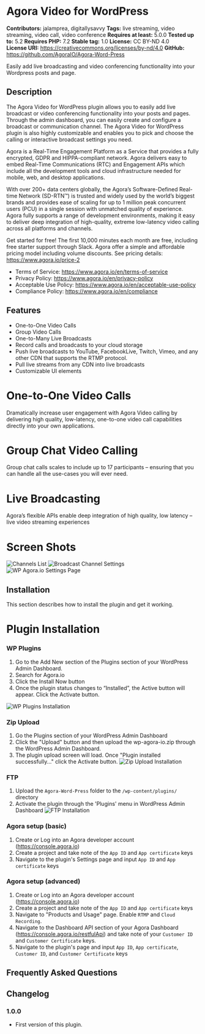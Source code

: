 # Agora Video for WordPress #
**Contributors:** jalamprea, digitallysavvy
**Tags:** live streaming, video streaming, video call, video conference
**Requires at least:** 5.0.0
**Tested up to:** 5.2
**Requires PHP:** 7.2
**Stable tag:** 1.0
**License:** CC BY-ND 4.0  
**License URI:** https://creativecommons.org/licenses/by-nd/4.0
**GitHub:** https://github.com/AgoraIO/Agora-Word-Press

Easily add live broadcasting and video conferencing functionality into your Wordpress posts and page.

## Description ##
The Agora Video for WordPress plugin allows you to easily add live broadcast or video conferencing functionality into your posts and pages. Through the admin dashboard, you can easily create and configure a broadcast or communication channel. The Agora Video for WordPress plugin is also highly customizable and enables  you to  pick and choose the calling or interactive broadcast settings you need.

Agora is a Real-Time Engagement Platform as a Service that provides a fully encrypted, GDPR and HIPPA-compliant network. Agora delivers easy to embed Real-Time Communications (RTC) and Engagement APIs which include all the development tools and cloud infrastructure needed for mobile, web, and desktop applications.

With over 200+ data centers globally, the Agora’s Software-Defined Real-time Network (SD-RTN™) is trusted and  widely used by the world’s biggest brands and provides ease of scaling for up to 1 million peak concurrent users (PCU) in a single session with unmatched quality of experience.  
Agora  fully supports a range of development environments, making it easy to deliver deep integration of high-quality, extreme low-latency video calling across all platforms and channels.

Get started for free! The first 10,000 minutes each month are free, including free starter support through Slack. Agora offer a simple and affordable pricing model including volume discounts. See pricing details: https://www.agora.io/price-2

- Terms of Service: https://www.agora.io/en/terms-of-service
- Privacy Policy: https://www.agora.io/en/privacy-policy
- Acceptable Use Policy: https://www.agora.io/en/acceptable-use-policy
- Compliance Policy: https://www.agora.io/en/compliance

## Features ##
-  One-to-One Video Calls
-  Group Video Calls
-  One-to-Many Live Broadcasts
-  Record calls and broadcasts to your cloud storage
-  Push live broadcasts to YouTube, FacebookLive, Twitch, Vimeo, and any other CDN that supports the RTMP protocol.
-  Pull live streams from any CDN into live broadcasts
-  Customizable UI elements

# One-to-One Video Calls
Dramatically increase user engagement with Agora Video calling by delivering high quality, low-latency, one-to-one video call capabilities directly into your own applications. 

# Group Chat Video Calling
Group chat calls scales to include up to 17 participants – ensuring that you can handle all the use-cases you will ever need.

# Live Broadcasting
Agora’s flexible APIs enable deep integration of high quality, low latency – live video streaming experiences

# Screen Shots
![Channels List](/assets/screenshot-1.png?raw=true "Channels List")
![Broadcast Channel Settings](/assets/screenshot-2.png?raw=true "Broadcast Channel Settings")
![WP Agora.io Settings Page](/assets/screenshot-3.png?raw=true "WP Agora.io Settings Page")

## Installation ##
This section describes how to install the plugin and get it working.

# Plugin Installation
### WP Plugins
1. Go to the Add New section of the Plugins section of your WordPress Admin Dashboard.
2. Search for Agora.io 
3. Click the Install Now button 
4. Once the plugin status changes to “Installed”, the Active button will appear. Click the Activate button.

![WP Plugins Installation](/assets/plugins.gif?raw=true "WP Plugins Installation")

### Zip Upload
1. Go the Plugins section of your WordPress Admin Dashboard
2. Click the "Upload" button and then upload the wp-agora-io.zip through the WordPress Admin Dashboard.
3. The plugin upload screen will load. Once "Plugin installed successfully..." click the Activate button.
![Zip Upload Installation](/assets/upload.gif?raw=true "Zip Upload Installation")

### FTP
1.  Upload the `Agora-Word-Press` folder to the `/wp-content/plugins/` directory
2.  Activate the plugin through the 'Plugins' menu in WordPress Admin Dashboard
![FTP Installation](/assets/ftp.gif?raw=true "FTP Installation")

### Agora setup (basic)
1.  Create or Log into an Agora developer account (https://console.agora.io)
2.  Create a project and take note of the `App ID` and `App certificate` keys
3.  Navigate to the plugin's Settings page and input `App ID` and `App certificate` keys

### Agora setup (advanced)
1.  Create or Log into an Agora developer account (https://console.agora.io)
2.  Create a project and take note of the `App ID` and `App certificate` keys
3.  Navigate to "Products and Usage" page. Enable `RTMP` and `Cloud Recording`.
4.  Navigate to the Dashboard API section of your Agora Dashboard (https://console.agora.io/restfulApi) and take note of your `Customer ID` and `Customer Certificate` keys.
5.  Navigate to the plugin's page and input `App ID`, `App certificate`, `Customer ID`, and `Customer Certificate` keys

## Frequently Asked Questions ##

## Changelog ##

### 1.0.0 ###
* First version of this plugin.
